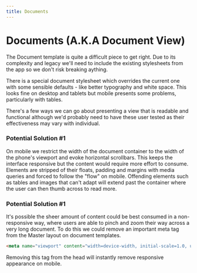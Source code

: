 ```yaml
---
title: Documents
---
```


# Documents (A.K.A Document View)

The Document template is quite a difficult piece to get right. Due to its complexity and legacy we'll need to include the existing stylesheets from the app so we don't risk breaking aything.

There is a special document stylesheet which overrides the current one with some sensible defaults - like better typography and white space. This looks fine on desktop and tablets but mobile presents some problems, particularly with tables.

There's a few ways we can go about presenting a view that is readable and functional although we'd probably need to have these user tested as their effectiveness may vary with individual.

### Potential Solution #1

On mobile we restrict the width of the document container to the width of the phone's viewport and evoke horizontal scrollbars. This keeps the interface responsive but the content would require more effort to consume. Elements are stripped of their floats, padding and margins with media queries and forced to follow the "flow" on mobile. Offending elements such as tables and images that can't adapt will extend past the container where the user can then thumb across to read more.

### Potential Solution #1

It's possible the sheer amount of content could be best consumed in a non-responsive way, where users are able to pinch and zoom their way across a very long document. To do this we could remove an important meta tag from the Master layout on document templates.

```html
<meta name="viewport" content="width=device-width, initial-scale=1.0, user-scalable=no">
```

Removing this tag from the head will instantly remove responsive appearance on mobile.